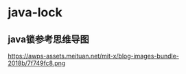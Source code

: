 # java-lock
## java锁参考思维导图
https://awps-assets.meituan.net/mit-x/blog-images-bundle-2018b/7f749fc8.png
